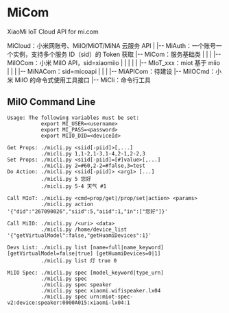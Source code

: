 # MiCom
XiaoMi IoT Cloud API for mi.com

MiCloud：小米网账号、MiIO/MiOT/MiNA 云服务 API
  |
  |-- MiAuth：一个账号一个实例，支持多个服务 ID（sid）的 Token 获取
  |-- MiCom：服务基础类
  |   |
  |   |-- MiIOCom：小米 MiIO API，sid=xiaomiio
  |   |     |
  |   |     |-- MIoT_xxx：miot 基于 miio
  |   |
  |   |-- MiNACom：sid=micoapi
  |   |
  |   |-- MiAPICom：待建设
  |-- MiIOCmd：小米 MiIO 的命令式使用工具接口
  |-- MiCli：命令行工具

## MiIO Command Line
```
Usage: The following variables must be set:
           export MI_USER=<username>
           export MI_PASS=<password>
           export MIIO_DID=<deviceId>

Get Props: ./micli.py <siid[-piid]>[,...]
           ./micli.py 1,1-2,1-3,1-4,2-1,2-2,3
Set Props: ./micli.py <siid[-piid]=[#]value>[,...]
           ./micli.py 2=#60,2-2=#false,3=test
Do Action: ./micli.py <siid[-piid]> <arg1> [...] 
           ./micli.py 5 您好
           ./micli.py 5-4 天气 #1

Call MIoT: ./micli.py <cmd=prop/get|/prop/set|action> <params>
           ./micli.py action '{"did":"267090026","siid":5,"aiid":1,"in":["您好"]}'

Call MiIO: ./micli.py /<uri> <data>
           ./micli.py /home/device_list '{"getVirtualModel":false,"getHuamiDevices":1}'

Devs List: ./micli.py list [name=full|name_keyword] [getVirtualModel=false|true] [getHuamiDevices=0|1]
           ./micli.py list 灯 true 0

MiIO Spec: ./micli.py spec [model_keyword|type_urn]
           ./micli.py spec
           ./micli.py spec speaker
           ./micli.py spec xiaomi.wifispeaker.lx04
           ./micli.py spec urn:miot-spec-v2:device:speaker:0000A015:xiaomi-lx04:1
```

